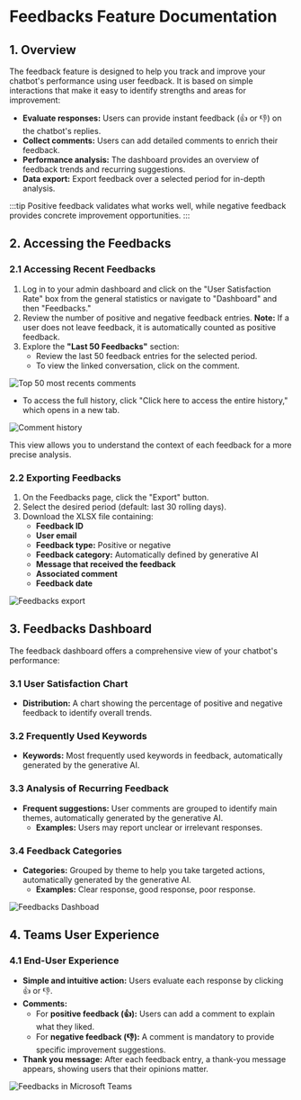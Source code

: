 # Feedbacks Feature Documentation

## 1. Overview

The feedback feature is designed to help you track and improve your chatbot's performance using user feedback. It is based on simple interactions that make it easy to identify strengths and areas for improvement:

- **Evaluate responses:** Users can provide instant feedback (👍 or 👎) on the chatbot's replies.
- **Collect comments:** Users can add detailed comments to enrich their feedback.
- **Performance analysis:** The dashboard provides an overview of feedback trends and recurring suggestions.
- **Data export:** Export feedback over a selected period for in-depth analysis.

:::tip Positive feedback validates what works well, while negative feedback provides concrete improvement opportunities.
:::


## 2. Accessing the Feedbacks

### 2.1 Accessing Recent Feedbacks
1. Log in to your admin dashboard and click on the "User Satisfaction Rate" box from the general statistics or navigate to "Dashboard" and then "Feedbacks."
2. Review the number of positive and negative feedback entries. **Note:** If a user does not leave feedback, it is automatically counted as positive feedback.
3. Explore the **"Last 50 Feedbacks"** section:
   - Review the last 50 feedback entries for the selected period.
   - To view the linked conversation, click on the comment.
   
![Top 50 most recents comments](/assets/img/gpt/feedbacks.png)
   - To access the full history, click "Click here to access the entire history," which opens in a new tab.

![Comment history](/assets/img/gpt/feedbacks-detail-conversation.png)

This view allows you to understand the context of each feedback for a more precise analysis.



### 2.2 Exporting Feedbacks
1. On the Feedbacks page, click the "Export" button.
2. Select the desired period (default: last 30 rolling days).
3. Download the XLSX file containing:
   - **Feedback ID**
   - **User email**
   - **Feedback type:** Positive or negative
   - **Feedback category:** Automatically defined by generative AI
   - **Message that received the feedback**
   - **Associated comment**
   - **Feedback date**

![Feedbacks export](/assets/img/gpt/export-feedbacks.png)

## 3. Feedbacks Dashboard

The feedback dashboard offers a comprehensive view of your chatbot's performance:

### 3.1 User Satisfaction Chart
- **Distribution:** A chart showing the percentage of positive and negative feedback to identify overall trends.

### 3.2 Frequently Used Keywords
- **Keywords:** Most frequently used keywords in feedback, automatically generated by the generative AI.

### 3.3 Analysis of Recurring Feedback
- **Frequent suggestions:** User comments are grouped to identify main themes, automatically generated by the generative AI.
  - **Examples:** Users may report unclear or irrelevant responses.

### 3.4 Feedback Categories
- **Categories:** Grouped by theme to help you take targeted actions, automatically generated by the generative AI.
  - **Examples:** Clear response, good response, poor response.

![Feedbacks Dashboad](/assets/img/gpt/feedbacks-dashboard.png)

## 4. Teams User Experience

### 4.1 End-User Experience
- **Simple and intuitive action:** Users evaluate each response by clicking 👍 or 👎.
- **Comments:**
  - For **positive feedback (👍):** Users can add a comment to explain what they liked.
  - For **negative feedback (👎):** A comment is mandatory to provide specific improvement suggestions.
- **Thank you message:** After each feedback entry, a thank-you message appears, showing users that their opinions matter.

![Feedbacks in Microsoft Teams](/assets/img/gpt/feedbacks-teams.png)
